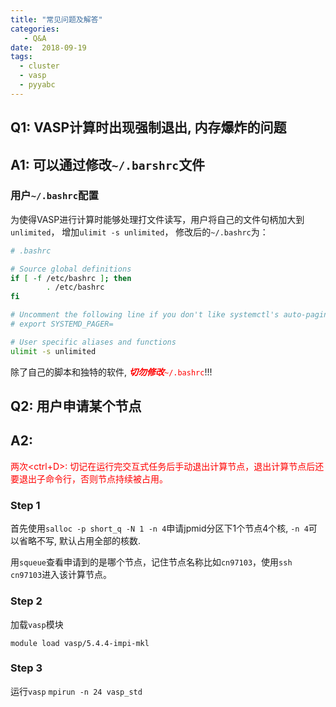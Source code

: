 ```yaml
---
title: "常见问题及解答"
categories:
   - Q&A
date:  2018-09-19
tags:
  - cluster
  - vasp
  - pyyabc
---
```


<!--more-->

## Q1: VASP计算时出现强制退出, 内存爆炸的问题
## A1: 可以通过修改`~/.barshrc`文件
### 用户`~/.bashrc`配置
为使得VASP进行计算时能够处理打文件读写，用户将自己的文件句柄加大到`unlimited`，
增加`ulimit -s unlimited`，
修改后的`~/.bashrc`为：
```bash
# .bashrc

# Source global definitions
if [ -f /etc/bashrc ]; then
        . /etc/bashrc
fi

# Uncomment the following line if you don't like systemctl's auto-paging feature:                                                                            
# export SYSTEMD_PAGER=

# User specific aliases and functions
ulimit -s unlimited
```

除了自己的脚本和独特的软件,
<span style="color:red">***切勿修改***`~/.bashrc`</span>!!!


## Q2: 用户申请某个节点
## A2:

<span style="color:red">两次\<ctrl+D\>: 切记在运行完交互式任务后手动退出计算节点，退出计算节点后还要退出子命令行，否则节点持续被占用。</span>

### Step 1
首先使用`salloc -p short_q -N 1 -n 4`申请jpmid分区下1个节点4个核, `-n 4`可以省略不写, 默认占用全部的核数.

用`squeue`查看申请到的是哪个节点，记住节点名称比如`cn97103`，使用`ssh cn97103`进入该计算节点。

### Step 2
加载`vasp`模块

`module load vasp/5.4.4-impi-mkl`

### Step 3
运行`vasp`
`mpirun -n 24 vasp_std`
